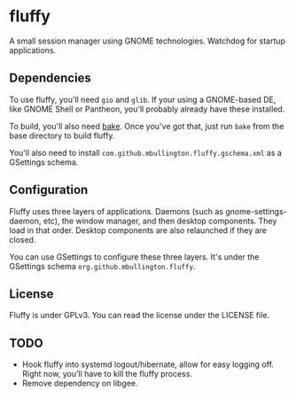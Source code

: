 fluffy
======

A small session manager using GNOME technologies. Watchdog for startup applications.

## Dependencies

To use fluffy, you'll need `gio` and `glib`. If your using a GNOME-based DE, like GNOME Shell or Pantheon, you'll probably already have these installed.

To build, you'll also need [bake](https://launchpad.net/bake). Once you've got that, just run `bake` from the base directory to build fluffy.

You'll also need to install `com.github.mbullington.fluffy.gschema.xml` as a GSettings schema.

## Configuration

Fluffy uses three layers of applications. Daemons (such as gnome-settings-daemon, etc), the window manager, and then desktop components. They load in that order. Desktop components are also relaunched if they are closed.

You can use GSettings to configure these three layers. It's under the GSettings schema `org.github.mbullington.fluffy`.

## License

Fluffy is under GPLv3. You can read the license under the LICENSE file.

## TODO

- Hook fluffy into systemd logout/hibernate, allow for easy logging off. Right now, you'll have to kill the fluffy process.
- Remove dependency on libgee.
